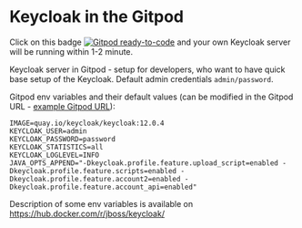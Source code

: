 # Keycloak in the Gitpod

Click on this badge [![Gitpod ready-to-code](https://img.shields.io/badge/Gitpod-ready--to--code-blue?logo=gitpod)](https://gitpod.io/#https://github.com/jangaraj/keycloak-gitpod) and your own Keycloak server will be running within 1-2 minute.

Keycloak server in Gitpod - setup for developers, who want to have quick base setup of the Keycloak. Default admin credentials `admin/password`.

Gitpod env variables and their default values (can be modified in the Gitpod URL - [example Gitpod URL](https://gitpod.io/#IMAGE=jboss/keycloak:12.0.4,KEYCLOAK_USER=admin,KEYCLOAK_PASSWORD=password,KEYCLOAK_STATISTICS=all/https://github.com/jangaraj/keycloak-gitpod)):

```
IMAGE=quay.io/keycloak/keycloak:12.0.4
KEYCLOAK_USER=admin
KEYCLOAK_PASSWORD=password
KEYCLOAK_STATISTICS=all
KEYCLOAK_LOGLEVEL=INFO
JAVA_OPTS_APPEND="-Dkeycloak.profile.feature.upload_script=enabled -Dkeycloak.profile.feature.scripts=enabled -Dkeycloak.profile.feature.account2=enabled -Dkeycloak.profile.feature.account_api=enabled"
```

Description of some env variables is available on https://hub.docker.com/r/jboss/keycloak/
